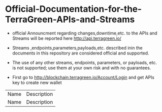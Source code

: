 # Official-Documentation-for-the-TerraGreen-APIs-and-Streams
* official Announcment regarding changes,downtime,etc. to the APIs and Streams will be reported here http://api.terragreen.io/
* Streams ,endpoints,parameters,payloads,etc. described inin the documents in this repository are considered official and supported.
* The use of any other streams, endpoints, parameters, or payloads, etc. is not supported; use them at your own risk and with no guarantees.

* First go to http://blockchain.terragreen.io/Account/Login and get APIs key to create new wallet

<table>
<tr>
  <td align="center">Name</td>
  <td align="center">Description</td>
</tr>

<tr>
  <td align="center">Name</td>
  <td align="center">Description</td>
</tr>
</table>
